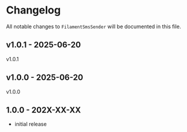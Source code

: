 # Changelog

All notable changes to `FilamentSmsSender` will be documented in this file.

## v1.0.1 - 2025-06-20

v1.0.1

## v1.0.0 - 2025-06-20

v1.0.0

## 1.0.0 - 202X-XX-XX

- initial release
